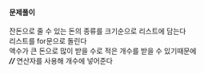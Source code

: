 #### 문제풀이
잔돈으로 줄 수 있는 돈의 종류를 크기순으로 리스트에 담는다  
리스트를 for문으로 돌린다  
액수가 큰 돈으로 많이 받을 수로 적은 개수를 받을 수 있기때문에  
***//*** 연산자를 사용해 개수에 넣어준다
